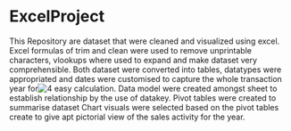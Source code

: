 # ExcelProject
This Repository  are dataset that were cleaned and visualized using excel.
Excel formulas of trim and clean were used to remove unprintable characters,
vlookups where used to expand and make dataset very comprehensible.
Both dataset were converted into tables,
datatypes were appropriated and
dates were customised to capture the whole transaction year for![4](https://user-images.githubusercontent.com/111282662/216325396-4e8e89ad-b30e-4233-921d-56962a381cb0.PNG)
 easy calculation.
Data model were created amongst sheet to establish relationship by  the use of datakey.
Pivot tables were created to summarise dataset
Chart visuals were selected based on the pivot tables create to give apt pictorial view of the sales activity for the year.
